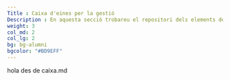```yaml
---
Title : Caixa d'eines per la gestió
Description : En aquesta secció trobareu el repositori dels elements de treball del cap de projectes, l’arquitecte, el proveïdor i el gestor de la qualitat
weight: 3
col_md: 2
col_lg: 2
bg: bg-alumni
bgcolor: "#BD9EFF"
---
```

hola des de caixa.md